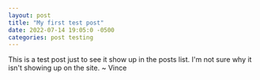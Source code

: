 ```yaml
---
layout: post
title: "My first test post"
date: 2022-07-14 19:05:0 -0500
categories: post testing
---
```

This is a test post just to see it show up in the posts list.
I'm not sure why it isn't showing up on the site.
~ Vince
